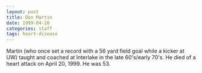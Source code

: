 ```yaml
---
layout: post
title: Don Martin
date: 1999-04-20
categories: staff
tags: heart-disease
---
```

Martin (who once set a record with a 56 yard field goal while a kicker at UW) taught and coached at Interlake in the late 60's/early 70's. He died of a heart attack on April 20, 1999. He was 53.

